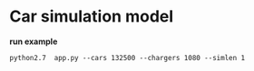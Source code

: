 # Car simulation model
**run example**

```python2.7  app.py --cars 132500 --chargers 1080 --simlen 1```
